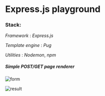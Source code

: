 # Express.js playground

### Stack:

*Framework* : _Express.js_

*Template engine* : _Pug_

*Utilities* : _Nodemon_, _npm_

##### Simple POST/GET page renderer

![form](http://i.imgur.com/guLffzF.png)


![result](http://i.imgur.com/BB3CER2.png)
